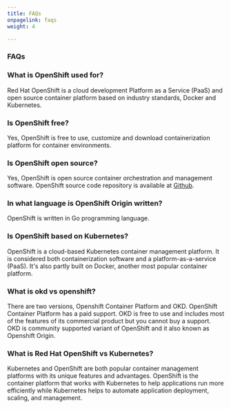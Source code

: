 ```yaml
---
title: FAQs
onpagelink: faqs
weight: 4

---
```


### **FAQs**

### What is OpenShift used for?
Red Hat OpenShift is a cloud development Platform as a Service (PaaS) and open source container platform based on industry standards, Docker and Kubernetes.
### Is OpenShift free?
Yes, OpenShift is free to use, customize and download containerization platform for container environments.
### Is OpenShift open source?
Yes, OpenShift is open source container orchestration and management software. OpenShift source code repository is available at [Github](https://github.com/openshift/origin).
### In what language is OpenShift Origin written?
OpenShift is written in Go programming language.
###  Is OpenShift based on Kubernetes?
OpenShift is a cloud-based Kubernetes container management platform. It is considered both containerization software and a platform-as-a-service (PaaS). It's also partly built on Docker, another most popular container platform.
###  What is okd vs openshift?
There are two versions, Openshift Container Platform and OKD. OpenShift Container Platform has a paid support. OKD is free to use and includes most of the features of its commercial product but you cannot buy a support. OKD is community supported variant of OpenShift and it also known as Openshift Origin.
### What is Red Hat OpenShift vs Kubernetes?
Kubernetes and OpenShift are both popular container management platforms with its unique features and advantages. OpenShift is the container platform that works with Kubernetes to help applications run more efficiently while Kubernetes helps to automate application deployment, scaling, and management.